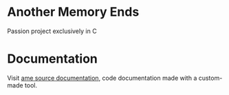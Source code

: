 # Another Memory Ends

Passion project exclusively in C

# Documentation

Visit [ame source documentation](https://amedev1.github.io/ame/), code documentation made with a custom-made tool.
